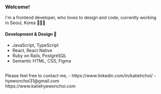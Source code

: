 ### Welcome!

I'm a frontend developer, who loves to design and code, currently working in Seoul, Korea 👩🏻‍💻 
<br>

#### Development & Design 🌱 
- JavaScript, TypeScript
- React, React Native
- Ruby on Rails, PostgreSQL
- Semantic HTML, CSS, Figma

<br>
Please feel free to contact me,
- https://www.linkedin.com/in/katiehchoi/
- hyewonchoi31@gmail.com
<br>
https://www.katiehyewonchoi.com

<!--
**katiehyewonchoi/katiehyewonchoi** is a ✨ _special_ ✨ repository because its `README.md` (this file) appears on your GitHub profile.

Here are some ideas to get you started:

- 🔭 I’m currently working on ...
- 🌱 I’m currently learning ...
- 👯 I’m looking to collaborate on ...
- 🤔 I’m looking for help with ...
- 💬 Ask me about ...
- 📫 How to reach me: ...
- 😄 Pronouns: ...
- ⚡ Fun fact: ...
-->
